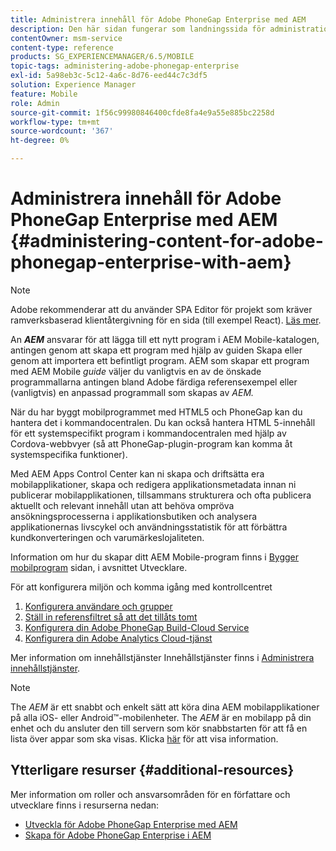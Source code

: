 ```yaml
---
title: Administrera innehåll för Adobe PhoneGap Enterprise med AEM
description: Den här sidan fungerar som landningssida för administration av Adobe PhoneGap Enterprise.
contentOwner: msm-service
content-type: reference
products: SG_EXPERIENCEMANAGER/6.5/MOBILE
topic-tags: administering-adobe-phonegap-enterprise
exl-id: 5a98eb3c-5c12-4a6c-8d76-eed44c7c3df5
solution: Experience Manager
feature: Mobile
role: Admin
source-git-commit: 1f56c99980846400cfde8fa4e9a55e885bc2258d
workflow-type: tm+mt
source-wordcount: '367'
ht-degree: 0%

---
```


# Administrera innehåll för Adobe PhoneGap Enterprise med AEM {#administering-content-for-adobe-phonegap-enterprise-with-aem}

>[!NOTE]
>
>Adobe rekommenderar att du använder SPA Editor för projekt som kräver ramverksbaserad klientåtergivning för en sida (till exempel React). [Läs mer](/help/sites-developing/spa-overview.md).

An ***AEM*** ansvarar för att lägga till ett nytt program i AEM Mobile-katalogen, antingen genom att skapa ett program med hjälp av guiden Skapa eller genom att importera ett befintligt program. AEM som skapar ett program med AEM Mobile *guide* väljer du vanligtvis en av de önskade programmallarna antingen bland Adobe färdiga referensexempel eller (vanligtvis) en anpassad programmall som skapas av *AEM.*

När du har byggt mobilprogrammet med HTML5 och PhoneGap kan du hantera det i kommandocentralen. Du kan också hantera HTML 5-innehåll för ett systemspecifikt program i kommandocentralen med hjälp av Cordova-webbvyer (så att PhoneGap-plugin-program kan komma åt systemspecifika funktioner).

Med AEM Apps Control Center kan ni skapa och driftsätta era mobilapplikationer, skapa och redigera applikationsmetadata innan ni publicerar mobilapplikationen, tillsammans strukturera och ofta publicera aktuellt och relevant innehåll utan att behöva ompröva ansökningsprocesserna i applikationsbutiken och analysera applikationernas livscykel och användningsstatistik för att förbättra kundkonverteringen och varumärkeslojaliteten.

Information om hur du skapar ditt AEM Mobile-program finns i [Bygger mobilprogram](/help/mobile/building-app-mobile-phonegap.md) sidan, i avsnittet Utvecklare.

För att konfigurera miljön och komma igång med kontrollcentret

1. [Konfigurera användare och grupper](/help/mobile/configure-users-groups.md)
1. [Ställ in referensfiltret så att det tillåts tomt](/help/mobile/setting-referrer-filter-empty.md)
1. [Konfigurera din Adobe PhoneGap Build-Cloud Service](/help/mobile/configure-phonegap-build-cloud.md)
1. [Konfigurera din Adobe Analytics Cloud-tjänst](/help/mobile/configure-adobe-mobile-cloud-service.md)

Mer information om innehållstjänster Innehållstjänster finns i [Administrera innehållstjänster](/help/mobile/developing-content-services.md).

>[!NOTE]
>
>The *AEM* är ett snabbt och enkelt sätt att köra dina AEM mobilapplikationer på alla iOS- eller Android™-mobilenheter. The *AEM* är en mobilapp på din enhet och du ansluter den till servern som kör snabbstarten för att få en lista över appar som ska visas. Klicka [här](/help/mobile/phonegap-mobile-quickstart.md) för att visa information.

## Ytterligare resurser {#additional-resources}

Mer information om roller och ansvarsområden för en författare och utvecklare finns i resurserna nedan:

* [Utveckla för Adobe PhoneGap Enterprise med AEM](/help/mobile/developing-in-phonegap.md)
* [Skapa för Adobe PhoneGap Enterprise i AEM](/help/mobile/phonegap.md)
